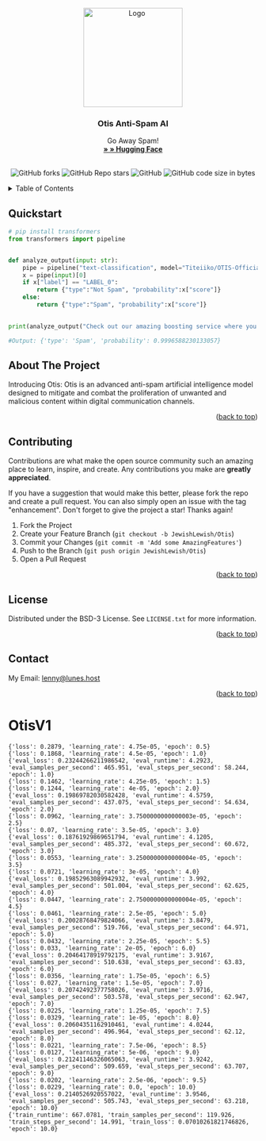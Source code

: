 <!-- PROJECT LOGO -->
<br />
<div align="center">
  <a href="https://github.com/BlossomDNS/register">
    <img src="https://cdn.discordapp.com/attachments/660227834500874276/1175309122682499122/47._Big_Tree.png?ex=656ac2eb&is=65584deb&hm=1577942605bd326487dfc9454a8d62c190cff7b48d6518256a7041c854de1cd5&" alt="Logo" width="200" height="200">
  </a>

  <h3 align="center">Otis Anti-Spam AI</h3>

  <p align="center">
    Go Away Spam!
    <br />
    <a href="https://huggingface.co/Titeiiko/OTIS-Official-Spam-Model"><strong>» » Hugging Face</strong></a>  
    <br />
    <br />
    <div align="center">
	
![GitHub forks](https://img.shields.io/github/forks/JewishLewish/otis?color=63C9A4&style=for-the-badge)
![GitHub Repo stars](https://img.shields.io/github/stars/JewishLewish/otis?color=63C9A4&style=for-the-badge)
![GitHub](https://img.shields.io/github/license/JewishLewish/otis?color=63C9A4&style=for-the-badge)
![GitHub code size in bytes](https://img.shields.io/github/languages/code-size/JewishLewish/otis?color=63C9A4&style=for-the-badge)

</div>

  </p>
</div>



<!-- TABLE OF CONTENTS -->
<details>
  <summary>Table of Contents</summary>
  <ol>
    <li>
      <a href="#Quickstart">Quickstart</a>
    </li>
    <li><a href="#contributing">Contributing</a></li>
    <li><a href="#license">License</a></li>
    <li><a href="#contact">Contact</a></li>
  </ol>
</details>

<!-- Quickstar -->
## Quickstart
```py
# pip install transformers
from transformers import pipeline


def analyze_output(input: str):
    pipe = pipeline("text-classification", model="Titeiiko/OTIS-Official-Spam-Model")
    x = pipe(input)[0]
    if x["label"] == "LABEL_0":
        return {"type":"Not Spam", "probability":x["score"]}
    else:
        return {"type":"Spam", "probability":x["score"]}
    

print(analyze_output("Cһeck out our amazinɡ bооѕting serviсe ѡhere you can get to Leveӏ 3 for 3 montһs for just 20 USD."))

#Output: {'type': 'Spam', 'probability': 0.9996588230133057}
```


<!-- ABOUT THE PROJECT -->
## About The Project


Introducing Otis: Otis is an advanced anti-spam artificial intelligence model designed to mitigate and combat the proliferation of unwanted and malicious content within digital communication channels.


<p align="right">(<a href="#readme-top">back to top</a>)</p>

<!-- CONTRIBUTING -->
## Contributing

Contributions are what make the open source community such an amazing place to learn, inspire, and create. Any contributions you make are **greatly appreciated**.

If you have a suggestion that would make this better, please fork the repo and create a pull request. You can also simply open an issue with the tag "enhancement".
Don't forget to give the project a star! Thanks again!

1. Fork the Project
2. Create your Feature Branch (`git checkout -b JewishLewish/Otis`)
3. Commit your Changes (`git commit -m 'Add some AmazingFeatures'`)
4. Push to the Branch (`git push origin JewishLewish/Otis`)
5. Open a Pull Request

<p align="right">(<a href="#readme-top">back to top</a>)</p>



<!-- LICENSE -->
## License

Distributed under the BSD-3 License. See `LICENSE.txt` for more information.

<p align="right">(<a href="#readme-top">back to top</a>)</p>



<!-- CONTACT -->
## Contact

My Email: lenny@lunes.host

<p align="right">(<a href="#readme-top">back to top</a>)</p>


# OtisV1

```
{'loss': 0.2879, 'learning_rate': 4.75e-05, 'epoch': 0.5}
{'loss': 0.1868, 'learning_rate': 4.5e-05, 'epoch': 1.0}                                                                                                                                                                                                                                                                     
{'eval_loss': 0.23244266211986542, 'eval_runtime': 4.2923, 'eval_samples_per_second': 465.951, 'eval_steps_per_second': 58.244, 'epoch': 1.0}                                                                                                                                                                                
{'loss': 0.1462, 'learning_rate': 4.25e-05, 'epoch': 1.5}                                                                                                                                                                                                                                                                    
{'loss': 0.1244, 'learning_rate': 4e-05, 'epoch': 2.0}
{'eval_loss': 0.19869782030582428, 'eval_runtime': 4.5759, 'eval_samples_per_second': 437.075, 'eval_steps_per_second': 54.634, 'epoch': 2.0}                                                                                                                                                                                
{'loss': 0.0962, 'learning_rate': 3.7500000000000003e-05, 'epoch': 2.5}                                                                                                                                                                                                                                                      
{'loss': 0.07, 'learning_rate': 3.5e-05, 'epoch': 3.0}
{'eval_loss': 0.18761929869651794, 'eval_runtime': 4.1205, 'eval_samples_per_second': 485.372, 'eval_steps_per_second': 60.672, 'epoch': 3.0}                                                                                                                                                                                
{'loss': 0.0553, 'learning_rate': 3.2500000000000004e-05, 'epoch': 3.5}                                                                                                                                                                                                                                                      
{'loss': 0.0721, 'learning_rate': 3e-05, 'epoch': 4.0}
{'eval_loss': 0.19852963089942932, 'eval_runtime': 3.992, 'eval_samples_per_second': 501.004, 'eval_steps_per_second': 62.625, 'epoch': 4.0}                                                                                                                                                                                 
{'loss': 0.0447, 'learning_rate': 2.7500000000000004e-05, 'epoch': 4.5}                                                                                                                                                                                                                                                      
{'loss': 0.0461, 'learning_rate': 2.5e-05, 'epoch': 5.0}
{'eval_loss': 0.20028768479824066, 'eval_runtime': 3.8479, 'eval_samples_per_second': 519.766, 'eval_steps_per_second': 64.971, 'epoch': 5.0}                                                                                                                                                                                
{'loss': 0.0432, 'learning_rate': 2.25e-05, 'epoch': 5.5}                                                                                                                                                                                                                                                                    
{'loss': 0.033, 'learning_rate': 2e-05, 'epoch': 6.0}
{'eval_loss': 0.20464178919792175, 'eval_runtime': 3.9167, 'eval_samples_per_second': 510.638, 'eval_steps_per_second': 63.83, 'epoch': 6.0}                                                                                                                                                                                 
{'loss': 0.0356, 'learning_rate': 1.75e-05, 'epoch': 6.5}                                                                                                                                                                                                                                                                    
{'loss': 0.027, 'learning_rate': 1.5e-05, 'epoch': 7.0}
{'eval_loss': 0.20742492377758026, 'eval_runtime': 3.9716, 'eval_samples_per_second': 503.578, 'eval_steps_per_second': 62.947, 'epoch': 7.0}                                                                                                                                                                                
{'loss': 0.0225, 'learning_rate': 1.25e-05, 'epoch': 7.5}                                                                                                                                                                                                                                                                    
{'loss': 0.0329, 'learning_rate': 1e-05, 'epoch': 8.0}
{'eval_loss': 0.20604351162910461, 'eval_runtime': 4.0244, 'eval_samples_per_second': 496.964, 'eval_steps_per_second': 62.12, 'epoch': 8.0}                                                                                                                                                                                 
{'loss': 0.0221, 'learning_rate': 7.5e-06, 'epoch': 8.5}                                                                                                                                                                                                                                                                     
{'loss': 0.0127, 'learning_rate': 5e-06, 'epoch': 9.0}
{'eval_loss': 0.21241146326065063, 'eval_runtime': 3.9242, 'eval_samples_per_second': 509.659, 'eval_steps_per_second': 63.707, 'epoch': 9.0}                                                                                                                                                                                
{'loss': 0.0202, 'learning_rate': 2.5e-06, 'epoch': 9.5}                                                                                                                                                                                                                                                                     
{'loss': 0.0229, 'learning_rate': 0.0, 'epoch': 10.0}
{'eval_loss': 0.2140526920557022, 'eval_runtime': 3.9546, 'eval_samples_per_second': 505.743, 'eval_steps_per_second': 63.218, 'epoch': 10.0}                                                                                                                                                                                
{'train_runtime': 667.0781, 'train_samples_per_second': 119.926, 'train_steps_per_second': 14.991, 'train_loss': 0.07010261821746826, 'epoch': 10.0} 
```